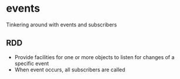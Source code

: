 # events

Tinkering around with events and subscribers

## RDD

- Provide facilities for one or more objects to listen for changes of a specific event
- When event occurs, all subscribers are called
